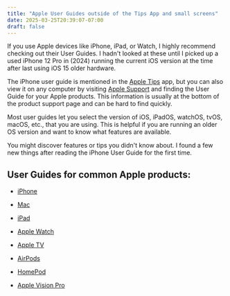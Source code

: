 ```yaml
---
title: "Apple User Guides outside of the Tips App and small screens"
date: 2025-03-25T20:39:07-07:00
draft: false
---
```

If you use Apple devices like iPhone, iPad, or Watch, I highly recommend checking out their User Guides. I hadn't looked at these until I picked up a used iPhone 12 Pro in (2024) running the current iOS version at the time after last using iOS 15 older hardware.

The iPhone user guide is mentioned in the [Apple Tips](https://apps.apple.com/us/app/tips/id1069509450) app, but you can also view it on any computer by visiting [Apple Support](https://support.apple.com/) and finding the User Guide for your Apple products. This information is usually at the bottom of the product support page and can be hard to find quickly.

Most user guides let you select the version of iOS, iPadOS, watchOS, tvOS, macOS, etc., that you are using. This is helpful if you are running an older OS version and want to know what features are available.

You might discover features or tips you didn't know about. I found a few new things after reading the iPhone User Guide for the first time.

## User Guides for common Apple products:

- [iPhone](https://support.apple.com/guide/iphone/welcome/ios)

- [Mac](https://support.apple.com/guide/mac-help/welcome/mac)

- [iPad](https://support.apple.com/guide/ipad/welcome/ipados)

- [Apple Watch](https://support.apple.com/guide/watch/welcome/watchos)

- [Apple TV](https://support.apple.com/guide/tv/welcome/tvos)

- [AirPods](https://support.apple.com/guide/airpods/welcome/web)

- [HomePod](https://support.apple.com/guide/homepod/welcome/homepod)

- [Apple Vision Pro](https://support.apple.com/guide/apple-vision-pro/welcome/visionos)